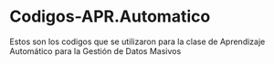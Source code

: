 # Codigos-APR.Automatico

Estos son los codigos que se utilizaron para la clase de Aprendizaje Automático para la Gestión de Datos Masivos 

